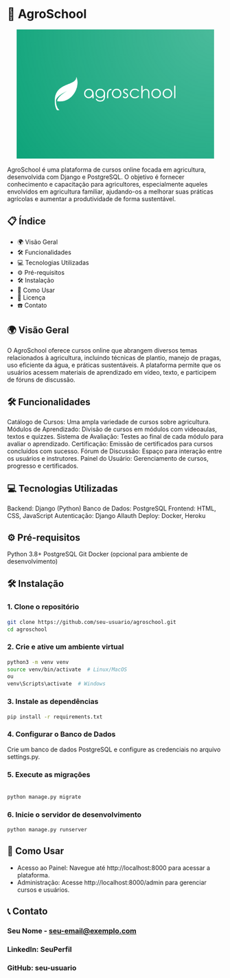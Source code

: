 # :seedling: AgroSchool
<p align="center">
  <img width="460" height="300" <img alt="image.png" src="https://github.com/AdrianMichael5/agroschool/blob/main/scr/image.png?raw=true" data-hpc="true" class="Box-sc-g0xbh4-0 kzRgrI">
</p>
AgroSchool é uma plataforma de cursos online focada em agricultura, desenvolvida com Django e PostgreSQL. O objetivo é fornecer conhecimento e capacitação para agricultores, especialmente aqueles envolvidos em agricultura familiar, ajudando-os a melhorar suas práticas agrícolas e aumentar a produtividade de forma sustentável.

## :clipboard: Índice
- :earth_africa: Visão Geral
- :hammer_and_wrench: Funcionalidades
- :computer: Tecnologias Utilizadas
- :gear: Pré-requisitos
- :hammer_and_wrench: Instalação
- :rocket: Como Usar
- :scroll: Licença
- :phone: Contato

## 🌍 Visão Geral
O AgroSchool oferece cursos online que abrangem diversos temas relacionados à agricultura, incluindo técnicas de plantio, manejo de pragas, uso eficiente da água, e práticas sustentáveis. A plataforma permite que os usuários acessem materiais de aprendizado em vídeo, texto, e participem de fóruns de discussão.

## 🛠️ Funcionalidades
Catálogo de Cursos: Uma ampla variedade de cursos sobre agricultura.
Módulos de Aprendizado: Divisão de cursos em módulos com videoaulas, textos e quizzes.
Sistema de Avaliação: Testes ao final de cada módulo para avaliar o aprendizado.
Certificação: Emissão de certificados para cursos concluídos com sucesso.
Fórum de Discussão: Espaço para interação entre os usuários e instrutores.
Painel do Usuário: Gerenciamento de cursos, progresso e certificados.

## 💻 Tecnologias Utilizadas
Backend: Django (Python)
Banco de Dados: PostgreSQL
Frontend: HTML, CSS, JavaScript
Autenticação: Django Allauth
Deploy: Docker, Heroku

## ⚙️ Pré-requisitos
Python 3.8+
PostgreSQL
Git
Docker (opcional para ambiente de desenvolvimento)

## 🛠️ Instalação

### 1. Clone o repositório

```bash
git clone https://github.com/seu-usuario/agroschool.git
cd agroschool
```

### 2. Crie e ative um ambiente virtual

```bash
python3 -m venv venv
source venv/bin/activate  # Linux/MacOS
ou
venv\Scripts\activate  # Windows
```
### 3. Instale as dependências

``` bash
pip install -r requirements.txt
```
### 4. Configurar o Banco de Dados

Crie um banco de dados PostgreSQL e configure as credenciais no arquivo settings.py.

### 5. Execute as migrações

``` bash

python manage.py migrate
```
### 6. Inicie o servidor de desenvolvimento

``` bash
python manage.py runserver
``` 

## 🚀 Como Usar
- Acesso ao Painel: Navegue até http://localhost:8000 para acessar a plataforma.
- Administração: Acesse http://localhost:8000/admin para gerenciar cursos e usuários.

## 📞 Contato
### Seu Nome - seu-email@exemplo.com
### LinkedIn: SeuPerfil
### GitHub: seu-usuario

